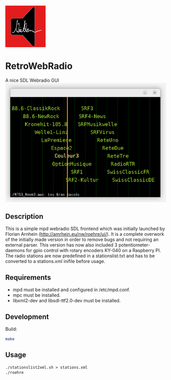 <img src="https://github.com/dr-ni/RetroWebRadio/blob/main/Niethammer-Audio.png" width=25% height=25%></br>
# RetroWebRadio
A nice SDL Webradio GUI
[![onb](https://github.com/dr-ni/RetroWebRadio/blob/main/screen.png)](https://www.youtube.com/watch?v=MMwdwqVnOOw)
## Description
This is a simple mpd webradio SDL frontend which was initially launched by Florian Arnhein (http://amrhein.eu/nw/roehre/ui/).
It is a complete overwork of the initially made version in order to remove bugs and not requiring an external parser.
This version has now also included 3 potentiometer-daemons for gpio control with rotary encoders KY-040 on a Raspberry PI.
The radio stations are now predefined in a stationslist.txt and has to be converted to a stations.xml inifile before usage.

## Requirements

- mpd must be installed and configured in /etc/mpd.conf.
- mpc must be installed.
- libxml2-dev and libsdl-ttf2.0-dev must be installed.

## Development

Build:
```sh
make
```

## Usage
```
./stationslist2xml.sh > stations.xml
./roehre
```

